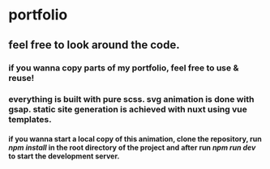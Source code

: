 # portfolio

## feel free to look around the code.

### if you wanna copy parts of my portfolio, feel free to use & reuse!

### everything is built with pure scss. svg animation is done with gsap. static site generation is achieved with nuxt using vue templates.

#### if you wanna start a local copy of this animation, clone the repository, run *npm install* in the root directory of the project and after run *npm run dev* to start the development server.